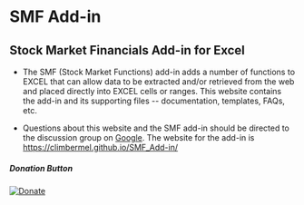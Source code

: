 # SMF Add-in 

## Stock Market Financials Add-in for Excel

* The SMF (Stock Market Functions) add-in adds a number of functions to EXCEL that can allow data to be extracted and/or retrieved from the web and placed directly into EXCEL cells or ranges. This website contains the add-in and its supporting files -- documentation, templates, FAQs, etc.

* Questions about this website and the SMF add-in should be directed to the discussion group on [Google](https://groups.google.com/g/smf-addin). The website for the add-in is https://climbermel.github.io/SMF_Add-in/ 

##### Donation Button

[![Donate](https://img.shields.io/badge/Donate-PayPal-green.svg)](https://www.paypal.com/donate/?business=V4B6LEBJDHZSJ&no_recurring=0&item_name=Software+tools+for+finances.&currency_code=USD)
